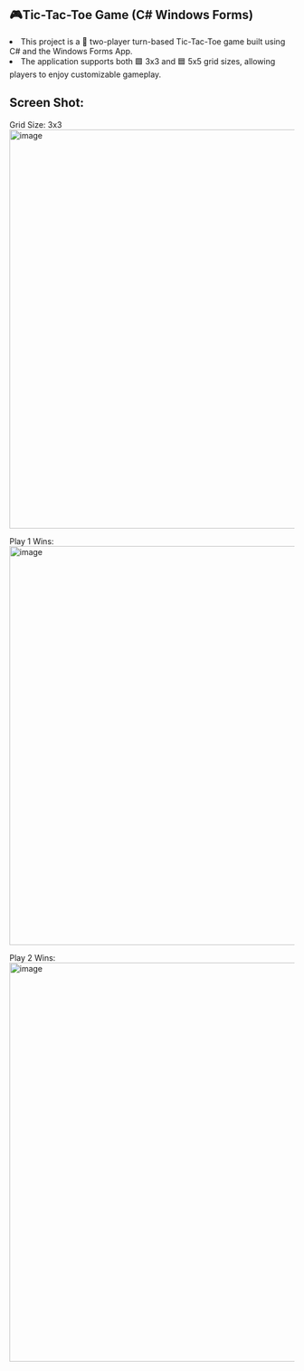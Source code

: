 ## 🎮Tic-Tac-Toe Game (C# Windows Forms)
<li>This project is a 👫 two-player turn-based Tic-Tac-Toe game built using C# and the Windows Forms App.</li>
<li>The application supports both 🟩 3x3 and 🟦 5x5 grid sizes, allowing players to enjoy customizable gameplay.</li>

## Screen Shot:
Grid Size: 3x3 
<img width="705" alt="image" src="https://github.com/user-attachments/assets/a28576c7-3f91-4799-adf5-fbfe1d2ba8b6"/>

Play 1 Wins:
<img width="705" alt="image" src="https://github.com/user-attachments/assets/8ac743fd-ecc7-4744-aeee-ba8936240977"/>

Play 2 Wins:
<img width="705" alt="image" src="https://github.com/user-attachments/assets/5450e630-4ca7-4858-a666-9de6d0b325db"/>
